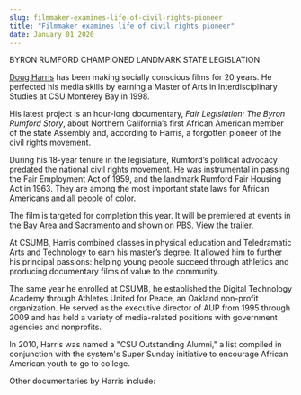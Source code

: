 ```yaml
---
slug: filmmaker-examines-life-of-civil-rights-pioneer
title: "Filmmaker examines life of civil rights pioneer"
date: January 01 2020
---
```


<p>BYRON RUMFORD CHAMPIONED LANDMARK STATE LEGISLATION</p><p><a href="http://dougharrismedia.com/home.html">Doug Harris</a> has been making socially conscious films for 20 years. He perfected his media skills by earning a Master of Arts in Interdisciplinary Studies at CSU Monterey Bay in 1998.
</p><p>His latest project is an hour&#45;long documentary, <em>Fair Legislation: The Byron Rumford Story</em>, about Northern California’s first African American member of the state Assembly and, according to Harris, a forgotten pioneer of the civil rights movement.
</p><p>During his 18&#45;year tenure in the legislature, Rumford’s political advocacy predated the national civil rights movement. He was instrumental in passing the Fair Employment Act of 1959, and the landmark Rumford Fair Housing Act in 1963. They are among the most important state laws for African Americans and all people of color.
</p><p>The film is targeted for completion this year. It will be premiered at events in the Bay Area and Sacramento and shown on PBS. <a href="https://www.youtube.com/watch?v=af&#45;ezVvZDwM">View the trailer</a>.

At CSUMB, Harris combined classes in physical education and Teledramatic Arts and Technology to earn his master’s degree. It allowed him to further his principal passions: helping young people succeed through athletics and producing documentary films of value to the community.

The same year he enrolled at CSUMB, he established the Digital Technology Academy through Athletes United for Peace, an Oakland non&#45;profit organization. He served as the executive director of AUP from 1995 through 2009 and has held a variety of media&#45;related positions with government agencies and nonprofits.
</p><p>In 2010, Harris was named a "CSU Outstanding Alumni," a list compiled in conjunction with the system's Super Sunday initiative to encourage African American youth to go to college.
</p><p>Other documentaries by Harris include:
</p>
